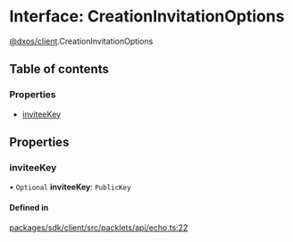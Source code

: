 # Interface: CreationInvitationOptions

[@dxos/client](../modules/dxos_client.md).CreationInvitationOptions

## Table of contents

### Properties

- [inviteeKey](dxos_client.CreationInvitationOptions.md#inviteekey)

## Properties

### inviteeKey

• `Optional` **inviteeKey**: `PublicKey`

#### Defined in

[packages/sdk/client/src/packlets/api/echo.ts:22](https://github.com/dxos/dxos/blob/32ae9b579/packages/sdk/client/src/packlets/api/echo.ts#L22)
